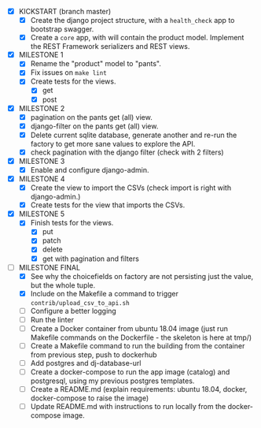 - [X] KICKSTART (branch master)
    - [x] Create the django project structure, with a `health_check` app to bootstrap swagger.
    - [x] Create a `core` app, with will contain the product model. Implement the REST Framework
      serializers and REST views.

- [x] MILESTONE 1
    - [x] Rename the "product" model to "pants".
    - [x] Fix issues on `make lint`
    - [x] Create tests for the views.
        - [x] get
        - [x] post

- [x] MILESTONE 2
    - [x] pagination on the pants get (all) view.
    - [x] django-filter on the pants get (all) view.
    - [x] Delete current sqlite database, generate another and 
          re-run the factory to get more sane values to explore the API.   
    - [x] check pagination with the django filter (check with 2 filters)

- [x] MILESTONE 3
    - [x] Enable and configure django-admin.

- [x] MILESTONE 4
    - [x] Create the view to import the CSVs (check import is right with django-admin.)
    - [x] Create tests for the view that imports the CSVs.

- [x] MILESTONE 5
    - [x] Finish tests for the views.
        - [x] put
        - [x] patch
        - [x] delete
        - [x] get with pagination and filters

- [ ] MILESTONE FINAL
    - [x] See why the choicefields on factory are not persisting just the value, but the whole tuple.
    - [x] Include on the Makefile a command to trigger `contrib/upload_csv_to_api.sh`
    - [ ] Configure a better logging 
    - [ ] Run the linter
    - [ ] Create a Docker container from ubuntu 18.04 image (just run Makefile commands on the
      Dockerfile - the skeleton is here at tmp/)
    - [ ] Create a Makefile command to run the building from the container from previous step, push
      to dockerhub
    - [ ] Add postgres and dj-database-url
    - [ ] Create a docker-compose to run the app image (catalog) and postgresql, using my previous
      postgres templates.
    - [ ] Create a README.md (explain requirements: ubuntu 18.04, docker, docker-compose to raise
      the image)
    - [ ] Update README.md with instructions to run locally from the docker-compose image.
